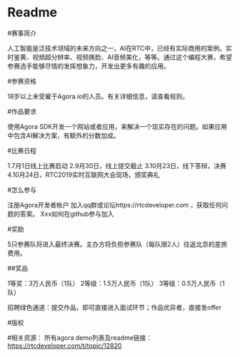# Readme
#赛事简介

人工智能是泛技术领域的未来方向之一，AI在RTC中，已经有实际商用的案例。实时鉴黄、视频超分辨率、视频换脸、AI音频美化，等等。通过这个编程大赛，希望参赛选手能够尽情的发挥想象力，开发出更多有趣的应用。

#参赛资格

18岁以上未受雇于Agora.io的人员。有关详细信息，请查看规则。

#作品要求

使用Agora SDK开发一个网站或者应用，来解决一个现实存在的问题。如果应用中包含AI解决方案，有额外的分数加成。

#比赛日程

1.7月1日线上比赛启动
2.9月30日，线上提交截止
3.10月23日，线下答辩，决赛
4.10月24日，RTC2019实时互联网大会现场，颁奖典礼

#怎么参与

注册Agora开发者帐户
加入qq群或论坛https://rtcdeveloper.com ，获取任何问题的答案。
Xxx如何在github参与加入


#奖励

5只参赛队将进入最终决赛。主办方将负担参赛队（每队限2人）往返北京的差旅费用。

##奖品

1等奖：3万人民币（1队）
2等级：1.5万人民币（1队）
3等级：0.5万人民币（1队）

招聘绿色通道：提交作品，即可直接进入面试环节；作品优异者，直接发offer

#版权

#相关资源：
所有agora demo列表及readme链接：https://rtcdeveloper.com/t/topic/12820
